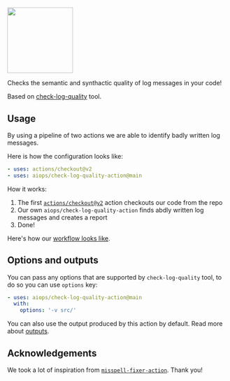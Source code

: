 # 

 <a href="https://logsight.ai/"><img src="https://logsight.ai/assets/images/logsight_logo.png" width="150"/></a>

Checks the semantic and synthactic quality of log messages in your code!

Based on [check-log-quality](https://github.com/aiops/check-log-quality) tool.


## Usage

By using a pipeline of two actions we are able to identify badly written log messages.

Here is how the configuration looks like:

```yml
- uses: actions/checkout@v2
- uses: aiops/check-log-quality-action@main
```

How it works:

1. The first [`actions/checkout@v2`](https://github.com/actions/checkout) action checkouts our code from the repo
2. Our own `aiops/check-log-quality-action` finds abdly written log messages and creates a report
4. Done!

Here's how our [workflow looks like](https://github.com/aiops/check-log-quality-action/blob/main/.github/workflows/check-log-quality.yml).


## Options and outputs

You can pass any options that are supported by `check-log-quality` tool,
to do so you can use `options` key:

```yml
- uses: aiops/check-log-quality-action@main
  with:
    options: '-v src/'
```

You can also use the output produced by this action by default.
Read more about [outputs](https://help.github.com/en/actions/building-actions/metadata-syntax-for-github-actions#outputs).

## Acknowledgements

We took a lot of inspiration from [`misspell-fixer-action`](https://github.com/sobolevn/misspell-fixer-action). Thank you!


